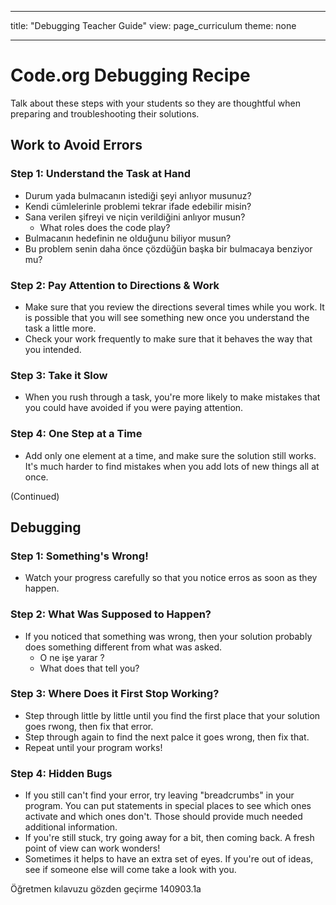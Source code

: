 * * *

title: "Debugging Teacher Guide" view: page_curriculum theme: none

* * *

# Code.org Debugging Recipe

Talk about these steps with your students so they are thoughtful when preparing and troubleshooting their solutions.

## Work to Avoid Errors

### Step 1: Understand the Task at Hand

  * Durum yada bulmacanın istediği şeyi anlıyor musunuz?
  * Kendi cümlelerinle problemi tekrar ifade edebilir misin?
  * Sana verilen şifreyi ve niçin verildiğini anlıyor musun? 
      * What roles does the code play?
  * Bulmacanın hedefinin ne olduğunu biliyor musun?
  * Bu problem senin daha önce çözdüğün başka bir bulmacaya benziyor mu?

### Step 2: Pay Attention to Directions & Work

  * Make sure that you review the directions several times while you work. It is possible that you will see something new once you understand the task a little more.
  * Check your work frequently to make sure that it behaves the way that you intended.

### Step 3: Take it Slow

  * When you rush through a task, you're more likely to make mistakes that you could have avoided if you were paying attention.

### Step 4: One Step at a Time

  * Add only one element at a time, and make sure the solution still works. It's much harder to find mistakes when you add lots of new things all at once.

(Continued)

## Debugging

### Step 1: Something's Wrong!

  * Watch your progress carefully so that you notice erros as soon as they happen.

### Step 2: What Was Supposed to Happen?

  * If you noticed that something was wrong, then your solution probably does something different from what was asked. 
      * O ne işe yarar ?
      * What does that tell you?

### Step 3: Where Does it First Stop Working?

  * Step through little by little until you find the first place that your solution goes rwong, then fix that error.
  * Step through again to find the next palce it goes wrong, then fix that.
  * Repeat until your program works!

### Step 4: Hidden Bugs

  * If you still can't find your error, try leaving "breadcrumbs" in your program. You can put statements in special places to see which ones activate and which ones don't. Those should provide much needed additional information.
  * If you're still stuck, try going away for a bit, then coming back. A fresh point of view can work wonders!
  * Sometimes it helps to have an extra set of eyes. If you're out of ideas, see if someone else will come take a look with you.

Öğretmen kılavuzu gözden geçirme 140903.1a